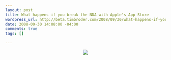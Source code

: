 ```yaml
--- 
layout: post
title: What happens if you break the NDA with Apple's App Store
wordpress_url: http://beta.timbroder.com/2008/09/30/what-happens-if-you-break-the-nda-with-apples-app-store/
date: 2008-09-30 14:08:00 -04:00
comments: true
tags: []

---
```

<div class="separator" style="clear: both; text-align: center;"><a href="http://www.geekculture.com/joyoftech/joyimages/1156.jpg" imageanchor="1" style="margin-left: 1em; margin-right: 1em;"><img src="http://www.geekculture.com/joyoftech/joyimages/1156.jpg" border="0" /></a></div>
